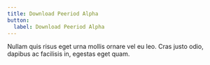```yaml
---
title: Download Peeriod Alpha
button:
  label: Download Peeriod Alpha
---
```

Nullam quis risus eget urna mollis ornare vel eu leo. Cras justo odio, dapibus ac facilisis in, egestas eget quam.